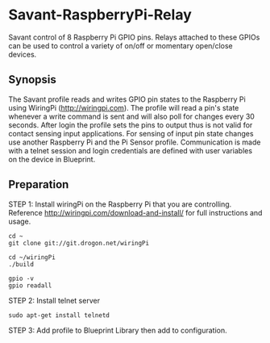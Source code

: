 # Savant-RaspberryPi-Relay
Savant control of 8 Raspberry Pi GPIO pins. Relays attached to these GPIOs can be used to control a variety of on/off or momentary open/close devices.
## Synopsis
The Savant profile reads and writes GPIO pin states to the Raspberry Pi using WiringPi (http://wiringpi.com).
The profile will read a pin's state whenever a write command is sent and will also poll for changes every 30 seconds. 
After login the profile sets the pins to output thus is not valid for contact sensing input applications. 
For sensing of input pin state changes use another Raspberry Pi and the Pi Sensor profile.
Communication is made with a telnet session and login credentials are defined with user variables on the device in Blueprint.
## Preparation
STEP 1: Install wiringPi on the Raspberry Pi that you are controlling.
Reference http://wiringpi.com/download-and-install/ for full instructions and usage.
```
cd ~
git clone git://git.drogon.net/wiringPi
```
```
cd ~/wiringPi
./build
```
```
gpio -v
gpio readall
```
STEP 2: Install telnet server
```
sudo apt-get install telnetd
```
STEP 3: Add profile to Blueprint Library then add to configuration.
